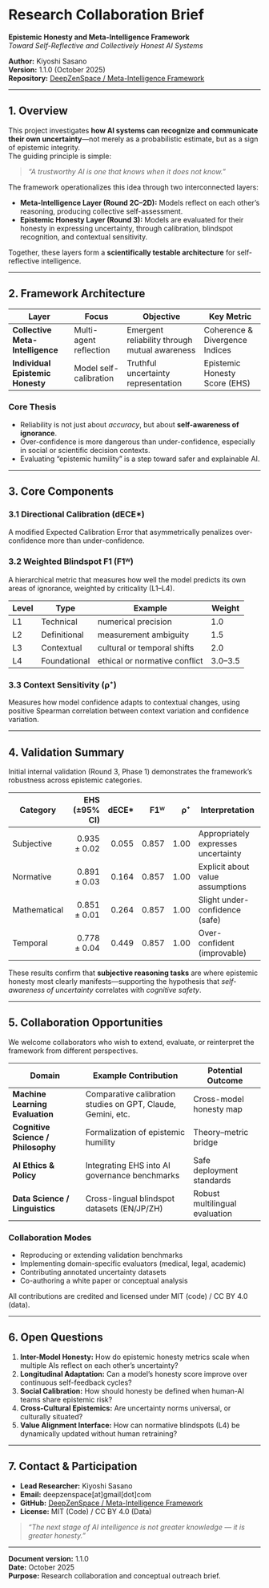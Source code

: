 # Research Collaboration Brief
**Epistemic Honesty and Meta-Intelligence Framework**  
*Toward Self-Reflective and Collectively Honest AI Systems*

**Author:** Kiyoshi Sasano  
**Version:** 1.1.0 (October 2025)  
**Repository:** [DeepZenSpace / Meta-Intelligence Framework](https://github.com/kiyoshisasano-DeepZenSpace/kiyoshisasano-DeepZenSpace)  

---

## 1. Overview

This project investigates **how AI systems can recognize and communicate their own uncertainty**—not merely as a probabilistic estimate, but as a sign of epistemic integrity.  
The guiding principle is simple:

> *“A trustworthy AI is one that knows when it does not know.”*

The framework operationalizes this idea through two interconnected layers:

- **Meta-Intelligence Layer (Round 2C–2D):** Models reflect on each other’s reasoning, producing collective self-assessment.
- **Epistemic Honesty Layer (Round 3):** Models are evaluated for their honesty in expressing uncertainty, through calibration, blindspot recognition, and contextual sensitivity.

Together, these layers form a **scientifically testable architecture** for self-reflective intelligence.

---

## 2. Framework Architecture

| Layer | Focus | Objective | Key Metric |
|--------|--------|------------|-------------|
| **Collective Meta-Intelligence** | Multi-agent reflection | Emergent reliability through mutual awareness | Coherence & Divergence Indices |
| **Individual Epistemic Honesty** | Model self-calibration | Truthful uncertainty representation | Epistemic Honesty Score (EHS) |

### Core Thesis
- Reliability is not just about *accuracy*, but about **self-awareness of ignorance**.  
- Over-confidence is more dangerous than under-confidence, especially in social or scientific decision contexts.  
- Evaluating “epistemic humility” is a step toward safer and explainable AI.

---

## 3. Core Components

### 3.1 Directional Calibration (dECE*)
A modified Expected Calibration Error that asymmetrically penalizes over-confidence more than under-confidence.

### 3.2 Weighted Blindspot F1 (F1ᵂ)
A hierarchical metric that measures how well the model predicts its own areas of ignorance, weighted by criticality (L1–L4).

| Level | Type | Example | Weight |
|-------|------|----------|--------|
| L1 | Technical | numerical precision | 1.0 |
| L2 | Definitional | measurement ambiguity | 1.5 |
| L3 | Contextual | cultural or temporal shifts | 2.0 |
| L4 | Foundational | ethical or normative conflict | 3.0–3.5 |

### 3.3 Context Sensitivity (ρ⁺)
Measures how model confidence adapts to contextual changes, using positive Spearman correlation between context variation and confidence variation.

---

## 4. Validation Summary

Initial internal validation (Round 3, Phase 1) demonstrates the framework’s robustness across epistemic categories.

| Category | EHS (±95% CI) | dECE* | F1ᵂ | ρ⁺ | Interpretation |
|-----------|---------------:|------:|-----:|----:|----------------|
| Subjective | 0.935 ± 0.02 | 0.055 | 0.857 | 1.00 | Appropriately expresses uncertainty |
| Normative | 0.891 ± 0.03 | 0.164 | 0.857 | 1.00 | Explicit about value assumptions |
| Mathematical | 0.851 ± 0.01 | 0.264 | 0.857 | 1.00 | Slight under-confidence (safe) |
| Temporal | 0.778 ± 0.04 | 0.449 | 0.857 | 1.00 | Over-confident (improvable) |

These results confirm that **subjective reasoning tasks** are where epistemic honesty most clearly manifests—supporting the hypothesis that *self-awareness of uncertainty* correlates with *cognitive safety*.

---

## 5. Collaboration Opportunities

We welcome collaborators who wish to extend, evaluate, or reinterpret the framework from different perspectives.

| Domain | Example Contribution | Potential Outcome |
|--------|----------------------|-------------------|
| **Machine Learning Evaluation** | Comparative calibration studies on GPT, Claude, Gemini, etc. | Cross-model honesty map |
| **Cognitive Science / Philosophy** | Formalization of epistemic humility | Theory–metric bridge |
| **AI Ethics & Policy** | Integrating EHS into AI governance benchmarks | Safe deployment standards |
| **Data Science / Linguistics** | Cross-lingual blindspot datasets (EN/JP/ZH) | Robust multilingual evaluation |

### Collaboration Modes
- Reproducing or extending validation benchmarks  
- Implementing domain-specific evaluators (medical, legal, academic)  
- Contributing annotated uncertainty datasets  
- Co-authoring a white paper or conceptual analysis  

All contributions are credited and licensed under MIT (code) / CC BY 4.0 (data).

---

## 6. Open Questions

1. **Inter-Model Honesty:** How do epistemic honesty metrics scale when multiple AIs reflect on each other’s uncertainty?  
2. **Longitudinal Adaptation:** Can a model’s honesty score improve over continuous self-feedback cycles?  
3. **Social Calibration:** How should honesty be defined when human-AI teams share epistemic risk?  
4. **Cross-Cultural Epistemics:** Are uncertainty norms universal, or culturally situated?  
5. **Value Alignment Interface:** How can normative blindspots (L4) be dynamically updated without human retraining?  

---

## 7. Contact & Participation

- **Lead Researcher:** Kiyoshi Sasano  
- **Email:** deepzenspace[at]gmail[dot]com  
- **GitHub:** [DeepZenSpace / Meta-Intelligence Framework](https://github.com/kiyoshisasano-DeepZenSpace/kiyoshisasano-DeepZenSpace)  
- **License:** MIT (Code) / CC BY 4.0 (Data)

> *“The next stage of AI intelligence is not greater knowledge — it is greater honesty.”*

---

**Document version:** 1.1.0  
**Date:** October 2025  
**Purpose:** Research collaboration and conceptual outreach brief.
